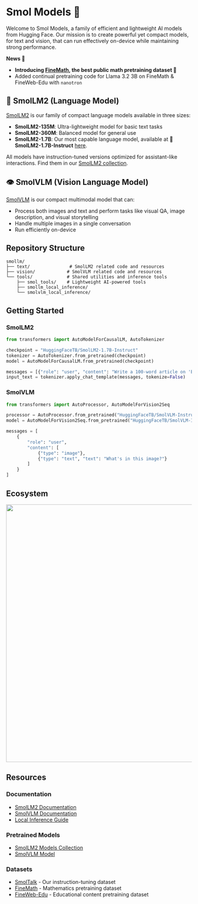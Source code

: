 # Smol Models 🤏

Welcome to Smol Models, a family of efficient and lightweight AI models from Hugging Face. Our mission is to create powerful yet compact models, for text and vision, that can run effectively on-device while maintaining strong performance.

**News 📰**
- **Introducing [FineMath](https://huggingface.co/datasets/HuggingFaceTB/finemath), the best public math pretraining dataset 🚀**
- Added continual pretraining code for Llama 3.2 3B on FineMath & FineWeb-Edu with `nanotron`

## 💬 SmolLM2 (Language Model)
[SmolLM2](https://huggingface.co/collections/HuggingFaceTB/smollm2-6723884218bcda64b34d7db9) is our family of compact language models available in three sizes:
- **SmolLM2-135M**: Ultra-lightweight model for basic text tasks
- **SmolLM2-360M**: Balanced model for general use
- **SmolLM2-1.7B**: Our most capable language model, available at **🤏 SmolLM2-1.7B-Instruct** [here](https://huggingface.co/HuggingFaceTB/SmolLM2-1.7B-Instruct).

All models have instruction-tuned versions optimized for assistant-like interactions. Find them in our [SmolLM2 collection](https://huggingface.co/collections/HuggingFaceTB/smollm2-6723884218bcda64b34d7db9).

## 👁️ SmolVLM (Vision Language Model)
[SmolVLM](https://huggingface.co/HuggingFaceTB/SmolVLM-Instruct) is our compact multimodal model that can:
- Process both images and text and perform tasks like visual QA, image description, and visual storytelling
- Handle multiple images in a single conversation
- Run efficiently on-device

## Repository Structure
```
smollm/
├── text/               # SmolLM2 related code and resources
├── vision/            # SmolVLM related code and resources
└── tools/             # Shared utilities and inference tools
    ├── smol_tools/    # Lightweight AI-powered tools
    ├── smollm_local_inference/
    └── smolvlm_local_inference/
```

## Getting Started

### SmolLM2
```python
from transformers import AutoModelForCausalLM, AutoTokenizer

checkpoint = "HuggingFaceTB/SmolLM2-1.7B-Instruct"
tokenizer = AutoTokenizer.from_pretrained(checkpoint)
model = AutoModelForCausalLM.from_pretrained(checkpoint)

messages = [{"role": "user", "content": "Write a 100-word article on 'Benefits of Open-Source in AI research"}]
input_text = tokenizer.apply_chat_template(messages, tokenize=False)
```

### SmolVLM
```python
from transformers import AutoProcessor, AutoModelForVision2Seq

processor = AutoProcessor.from_pretrained("HuggingFaceTB/SmolVLM-Instruct")
model = AutoModelForVision2Seq.from_pretrained("HuggingFaceTB/SmolVLM-Instruct")

messages = [
    {
        "role": "user",
        "content": [
            {"type": "image"},
            {"type": "text", "text": "What's in this image?"}
        ]
    }
]
```

## Ecosystem
<div align="center">
<img src="https://cdn-uploads.huggingface.co/production/uploads/61c141342aac764ce1654e43/RvHjdlRT5gGQt5mJuhXH9.png" width="700"/>
</div>

## Resources

### Documentation
- [SmolLM2 Documentation](text/README.md)
- [SmolVLM Documentation](vision/README.md)
- [Local Inference Guide](tools/README.md)

### Pretrained Models
- [SmolLM2 Models Collection](https://huggingface.co/collections/HuggingFaceTB/smollm2-6723884218bcda64b34d7db9)
- [SmolVLM Model](https://huggingface.co/HuggingFaceTB/SmolVLM-Instruct)

### Datasets
- [SmolTalk](https://huggingface.co/datasets/HuggingFaceTB/smoltalk) - Our instruction-tuning dataset
- [FineMath](https://huggingface.co/datasets/HuggingFaceTB/finemath) - Mathematics pretraining dataset
- [FineWeb-Edu](https://huggingface.co/datasets/HuggingFaceFW/fineweb-edu) - Educational content pretraining dataset